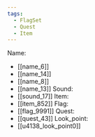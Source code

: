 ```yaml
---
tags:
  - FlagSet
  - Quest
  - Item
---
```

Name:
- [[name_6]]
- [[name_14]]
- [[name_8]]
- [[name_13]]
Sound:
- [[sound_17]]
Item:
- [[item_852]]
Flag:
- [[flag_9991]]
Quest:
- [[quest_43]]
Look_point:
- [[u4138_look_point0]]
